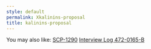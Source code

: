 ```yaml
---
style: default
permalink: Xkalinins-proposal
title: kalinins-proposal
---
```

You may also like:
[SCP-1290](http://scp-wiki.net/scp-1290)
[Interview Log 472-0165-B](http://scp-wiki.net/interview-log-472-0165-b)